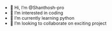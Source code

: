 - 👋 Hi, I’m @Shanthosh-pro
- 👀 I’m interested in coding 
- 🌱 I’m currently learning python
- 💞️ I’m looking to collaborate on exciting project

<!---
Shanthosh-pro/Shanthosh-pro is a ✨ special ✨ repository because its `README.md` (this file) appears on your GitHub profile.
You can click the Preview link to take a look at your changes.
--->

